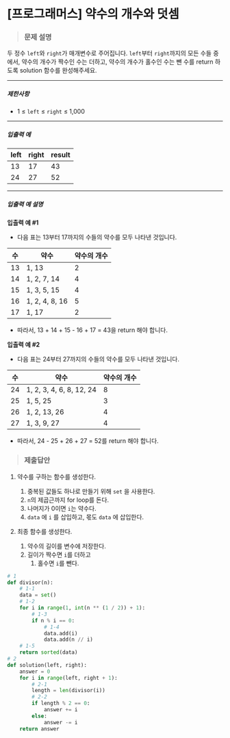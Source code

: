 # [프로그래머스] 약수의 개수와 덧셈

> ### 문제 설명

두 정수 `left`와 `right`가 매개변수로 주어집니다. `left`부터 `right`까지의 모든 수들 중에서, 약수의 개수가 짝수인 수는 더하고, 약수의 개수가 홀수인 수는 뺀 수를 return 하도록 solution 함수를 완성해주세요.

------

##### 제한사항

- 1 ≤ `left` ≤ `right` ≤ 1,000

------

##### 입출력 예

| left | right | result |
| ---- | ----- | ------ |
| 13   | 17    | 43     |
| 24   | 27    | 52     |

------

##### 입출력 예 설명

**입출력 예 #1**

- 다음 표는 13부터 17까지의 수들의 약수를 모두 나타낸 것입니다.

| 수   | 약수           | 약수의 개수 |
| ---- | -------------- | ----------- |
| 13   | 1, 13          | 2           |
| 14   | 1, 2, 7, 14    | 4           |
| 15   | 1, 3, 5, 15    | 4           |
| 16   | 1, 2, 4, 8, 16 | 5           |
| 17   | 1, 17          | 2           |

- 따라서, 13 + 14 + 15 - 16 + 17 = 43을 return 해야 합니다.

**입출력 예 #2**

- 다음 표는 24부터 27까지의 수들의 약수를 모두 나타낸 것입니다.

| 수   | 약수                     | 약수의 개수 |
| ---- | ------------------------ | ----------- |
| 24   | 1, 2, 3, 4, 6, 8, 12, 24 | 8           |
| 25   | 1, 5, 25                 | 3           |
| 26   | 1, 2, 13, 26             | 4           |
| 27   | 1, 3, 9, 27              | 4           |

- 따라서, 24 - 25 + 26 + 27 = 52를 return 해야 합니다.

> ### 제출답안

1. 약수를 구하는 함수를 생성한다.
   1. 중복된 값들도 하나로 만들기 위해 `set` 을 사용한다.
   2. `n`의 제곱근까지 for loop를 돈다.
   3. 나머지가 0이면 `i`는 약수다.
   4. `data` 에 `i` 를 삽입하고, 몫도 `data` 에 삽입한다.

2. 최종 함수를 생성한다.
   1. 약수의 길이를 변수에 저장한다.
   2. 길이가 짝수면 `i`를 더하고
      1. 홀수면 `i`를 뺀다.

```python
# 1
def divisor(n):
    # 1-1
    data = set()
    # 1-2
    for i in range(1, int(n ** (1 / 2)) + 1):
        # 1-3
        if n % i == 0:
            # 1-4
            data.add(i)
            data.add(n // i)
    # 1-5
    return sorted(data)
# 2
def solution(left, right):
    answer = 0
    for i in range(left, right + 1):
        # 2-1
        length = len(divisor(i))
        # 2-2
        if length % 2 == 0:
            answer += i
        else:
            answer -= i
    return answer
```


